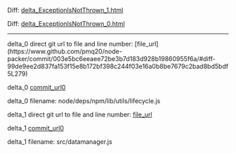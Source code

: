 Diff: [delta_ExceptionIsNotThrown_1.html](./delta_ExceptionIsNotThrown_1.html)

Diff: [delta_ExceptionIsNotThrown_0.html](./delta_ExceptionIsNotThrown_0.html)

<hr>
delta_0 direct git url to file and line number: [file_url](https://www.github.com/pmq20/node-packer/commit/003e5bc6eeaee72be3b7d183d928b19860955f6a/#diff-99de9ee2d837fa153f15e8b172bf398c244f03e16a0b8be7679c2bad8bd5bdf5L279)

delta_0 [commit_url0](https://www.github.com/pmq20/node-packer/commit/003e5bc6eeaee72be3b7d183d928b19860955f6a)

delta_0 filename: node/deps/npm/lib/utils/lifecycle.js



delta_1 direct git url to file and line number: [file_url](https://www.github.com/frappe/datatable/commit/ea99a02ad0b67d5b85572b39d7bf6b5659b198f7/#diff-8b4f1f0b39a4dbebd860c78ae06944fcf618b9a961bb8a2231e1af853a97c822L335)

delta_1 [commit_url0](https://www.github.com/frappe/datatable/commit/ea99a02ad0b67d5b85572b39d7bf6b5659b198f7)

delta_1 filename: src/datamanager.js



